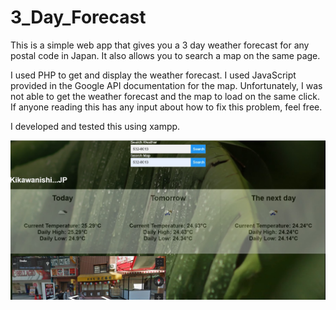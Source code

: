 # 3_Day_Forecast
This is a simple web app that gives you a 3 day weather forecast 
for any postal code in Japan. It also allows you to search a map 
on the same page. 

I used PHP to get and display the weather forecast. I used JavaScript
provided in the Google API documentation for the map. Unfortunately, I 
was not able to get the weather forecast and the map to load on the same 
click. If anyone reading this has any input about how to fix this problem, 
feel free. 

I developed and tested this using xampp. 


![](img/app_pic.jpg)
